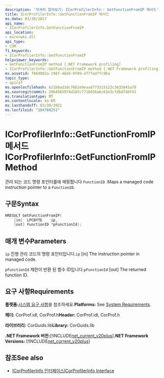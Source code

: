 ```yaml
---
description: '자세히 알아보기: ICorProfilerInfo:: GetFunctionFromIP 메서드'
title: ICorProfilerInfo::GetFunctionFromIP 메서드
ms.date: 03/30/2017
api_name:
- ICorProfilerInfo.GetFunctionFromIP
api_location:
- mscorwks.dll
api_type:
- COM
f1_keywords:
- ICorProfilerInfo::GetFunctionFromIP
helpviewer_keywords:
- GetFunctionFromIP method [.NET Framework profiling]
- ICorProfilerInfo::GetFunctionFromIP method [.NET Framework profiling]
ms.assetid: f069802a-198f-46dd-9f09-4f77adffc9ba
topic_type:
- apiref
ms.openlocfilehash: b21b8ad10c76b2e9eaad773315122c3635845a78
ms.sourcegitcommit: 20b4565974d185c7716656a6c63e3cfdbdf4bf41
ms.translationtype: MT
ms.contentlocale: ko-KR
ms.lasthandoff: 03/20/2021
ms.locfileid: "104760251"
---
```

# <a name="icorprofilerinfogetfunctionfromip-method"></a><span data-ttu-id="d0f53-103">ICorProfilerInfo::GetFunctionFromIP 메서드</span><span class="sxs-lookup"><span data-stu-id="d0f53-103">ICorProfilerInfo::GetFunctionFromIP Method</span></span>

<span data-ttu-id="d0f53-104">관리 되는 코드 명령 포인터를에 매핑합니다 `FunctionID` .</span><span class="sxs-lookup"><span data-stu-id="d0f53-104">Maps a managed code instruction pointer to a `FunctionID`.</span></span>  
  
## <a name="syntax"></a><span data-ttu-id="d0f53-105">구문</span><span class="sxs-lookup"><span data-stu-id="d0f53-105">Syntax</span></span>  
  
```cpp  
HRESULT GetFunctionFromIP(  
    [in]  LPCBYTE    ip,  
    [out] FunctionID *pFunctionId);  
```  
  
## <a name="parameters"></a><span data-ttu-id="d0f53-106">매개 변수</span><span class="sxs-lookup"><span data-stu-id="d0f53-106">Parameters</span></span>

<span data-ttu-id="d0f53-107">`ip` 진행 관리 코드의 명령 포인터입니다.</span><span class="sxs-lookup"><span data-stu-id="d0f53-107">`ip` [in] The instruction pointer in managed code.</span></span>

<span data-ttu-id="d0f53-108">`pFunctionId` 제한이 반환 된 함수 ID입니다.</span><span class="sxs-lookup"><span data-stu-id="d0f53-108">`pFunctionId` [out] The returned function ID.</span></span>

## <a name="requirements"></a><span data-ttu-id="d0f53-109">요구 사항</span><span class="sxs-lookup"><span data-stu-id="d0f53-109">Requirements</span></span>  

 <span data-ttu-id="d0f53-110">**플랫폼:**[시스템 요구 사항](../../get-started/system-requirements.md)을 참조하세요.</span><span class="sxs-lookup"><span data-stu-id="d0f53-110">**Platforms:** See [System Requirements](../../get-started/system-requirements.md).</span></span>  
  
 <span data-ttu-id="d0f53-111">**헤더:** CorProf.idl, CorProf.h</span><span class="sxs-lookup"><span data-stu-id="d0f53-111">**Header:** CorProf.idl, CorProf.h</span></span>  
  
 <span data-ttu-id="d0f53-112">**라이브러리:** CorGuids.lib</span><span class="sxs-lookup"><span data-stu-id="d0f53-112">**Library:** CorGuids.lib</span></span>  
  
 <span data-ttu-id="d0f53-113">**.NET Framework 버전:**[!INCLUDE[net_current_v20plus](../../../../includes/net-current-v20plus-md.md)]</span><span class="sxs-lookup"><span data-stu-id="d0f53-113">**.NET Framework Versions:** [!INCLUDE[net_current_v20plus](../../../../includes/net-current-v20plus-md.md)]</span></span>  
  
## <a name="see-also"></a><span data-ttu-id="d0f53-114">참조</span><span class="sxs-lookup"><span data-stu-id="d0f53-114">See also</span></span>

- [<span data-ttu-id="d0f53-115">ICorProfilerInfo 인터페이스</span><span class="sxs-lookup"><span data-stu-id="d0f53-115">ICorProfilerInfo Interface</span></span>](icorprofilerinfo-interface.md)
